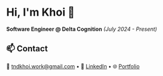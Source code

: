 # Hi, I'm Khoi 👋

**Software Engineer @ Delta Cognition** *(July 2024 - Present)*  

## 📫 Contact

📧 [tndkhoi.work@gmail.com](mailto:tndkhoi.work@gmail.com) • 💼 [LinkedIn](https://linkedin.com/in/koitran14) • 🌐 [Portfolio](https://koitran14.vercel.app)
